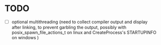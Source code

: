 # TODO
 - [ ] optional multithreading (need to collect compiler output and display after linking, to prevent garbling the output, possibly with posix_spawn_file_actions_t on linux and CreateProcess's STARTUPINFO on windows )
